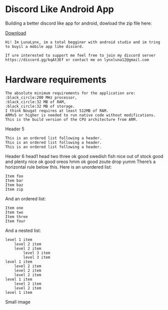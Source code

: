 # Discord Like Android App
Building a better discord like app for android, dowload the zip file here:

<!-- Place this tag where you want the button to render. -->
<a class="github-button" href="https://github.com/Aaliyah6022/Android-Discord/archive/master.zip" data-color-scheme="no-preference: dark; light: light; dark: dark;" data-size="large" aria-label="Download Aaliyah6022/Android-Discord on GitHub">Download</a>

    Hi! Im LunaLynx, im a total begginer with android studio and im tring to buyil a mobile app like discord.

    If ure interested to support me feel free to join my discord server https://discord.gg/kqAt3Ef or contact me on lynxluna12@gmail.com

# Hardware requirements

    The absolute minimum requirements for the application are: 
    :black_circle:200 MHz processor, 
    :black_circle:32 MB of RAM, 
    :black_circle:32 MB of storage.
    I think Nougat requires at least 512MB of RAM.
    ARMv5 or higher is needed to run native code without modifications.
    This is the build version of the CPU architecture from ARM.

Header 5

    This is an ordered list following a header.
    This is an ordered list following a header.
    This is an ordered list following a header.

Header 6
head1 	head two 	three
ok 	good swedish fish 	nice
out of stock 	good and plenty 	nice
ok 	good oreos 	hmm
ok 	good zoute drop 	yumm
There’s a horizontal rule below this.
Here is an unordered list:

    Item foo
    Item bar
    Item baz
    Item zip

And an ordered list:

    Item one
    Item two
    Item three
    Item four

And a nested list:

    level 1 item
        level 2 item
        level 2 item
            level 3 item
            level 3 item
    level 1 item
        level 2 item
        level 2 item
        level 2 item
    level 1 item
        level 2 item
        level 2 item
    level 1 item

Small image
